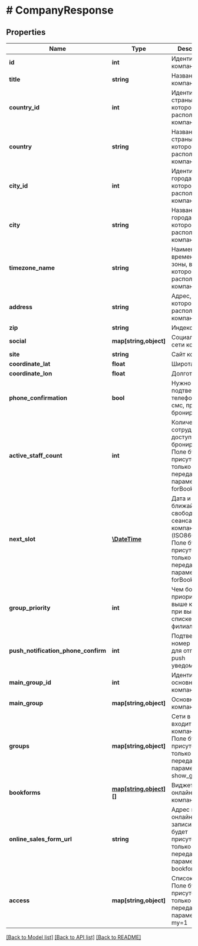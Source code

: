 # # CompanyResponse

## Properties

Name | Type | Description | Notes
------------ | ------------- | ------------- | -------------
**id** | **int** | Идентификатор компании | [optional]
**title** | **string** | Название компании | [optional]
**country_id** | **int** | Идентификатор страны, в которой расположена компания | [optional]
**country** | **string** | Название страны, в которой расположена компания | [optional]
**city_id** | **int** | Идентификатор города, в котором расположена компания | [optional]
**city** | **string** | Название города, в котором расположена компания | [optional]
**timezone_name** | **string** | Наименование временной зоны, в которой расположена компания | [optional]
**address** | **string** | Адрес, по которому расположена компания | [optional]
**zip** | **string** | Индекс | [optional]
**social** | **map[string,object]** | Социальные сети компании | [optional]
**site** | **string** | Сайт компании | [optional]
**coordinate_lat** | **float** | Широта | [optional]
**coordinate_lon** | **float** | Долгота | [optional]
**phone_confirmation** | **bool** | Нужно ли подтверждать телефон по смс, при бронировании | [optional]
**active_staff_count** | **int** | Количество сотрудников, доступных для бронирования. Поле будет присутствовать только если передан GET параметр forBooking&#x3D;1 | [optional]
**next_slot** | [**\DateTime**](\DateTime.md) | Дата и время ближайшего свободного сеанса в компании (ISO8601). Поле будет присутствовать только если передан GET параметр forBooking&#x3D;1 | [optional]
**group_priority** | **int** | Чем больше приоритет, тем выше компания при выводе в списке филиалов сети | [optional]
**push_notification_phone_confirm** | **int** | Подтверждать номер клиента для отправки push уведомлений | [optional]
**main_group_id** | **int** | Идентификатор основной сети компании | [optional]
**main_group** | **map[string,object]** | Основная сеть компании | [optional]
**groups** | **map[string,object]** | Сети в которые входит компания. Поле будет присутствовать только если передан GET параметр show_groups&#x3D;1 | [optional]
**bookforms** | [**map[string,object][]**](map.md) | Виджеты онлайн-записи компании | [optional]
**online_sales_form_url** | **string** | Адрес виджета онлайн-записи. Поле будет присутствовать только если передан GET параметр bookform_id | [optional]
**access** | **map[string,object]** | Список прав. Поле будет присутствовать только если передан GET параметр my&#x3D;1 | [optional]

[[Back to Model list]](../../README.md#models) [[Back to API list]](../../README.md#endpoints) [[Back to README]](../../README.md)
